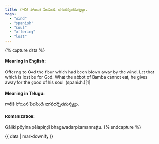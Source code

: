 ```yaml
---
title: గాలికి పోయిన పేలపిండి భగవదర్పితమన్నట్టు.
tags:
  - "wind"
  - "spanish"
  - "soul"
  - "offering"
  - "lost"
---
```


{% capture data %}
#### Meaning in English:
Offering to God the flour which had been blown away by the wind.
Let that which is lost be for God.
What the abbot of Bamba cannot eat, he gives away for the good of his soul. (spanish.)[1]

#### Meaning in Telugu:
గాలికి పోయిన పేలపిండి భగవదర్పితమన్నట్టు.

#### Romanization:
Gāliki pōyina pēlapiṇḍi bhagavadarpitamannaṭṭu.
{% endcapture %}

{{ data | markdownify }}

